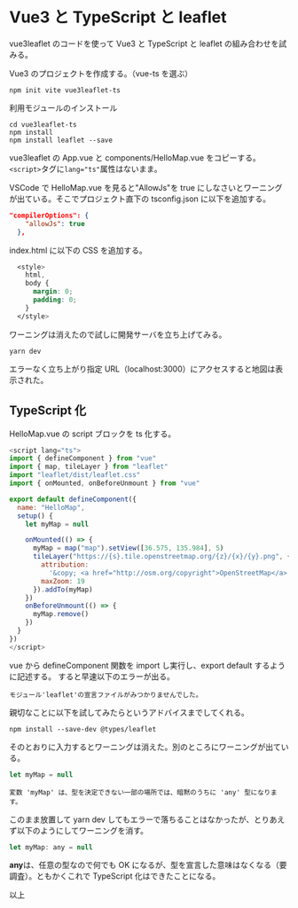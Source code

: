 # Vue3 と TypeScript と leaflet

vue3leaflet のコードを使って Vue3 と TypeScript と leaflet の組み合わせを試みる。

Vue3 のプロジェクトを作成する。（vue-ts を選ぶ）

```shell
npm init vite vue3leaflet-ts
```

利用モジュールのインストール

```shell
cd vue3leaflet-ts
npm install
npm install leaflet --save
```

vue3leaflet の App.vue と components/HelloMap.vue をコピーする。`<script>`タグに`lang="ts"`属性はないまま。

VSCode で HelloMap.vue を見ると"AllowJs"を true にしなさいとワーニングが出ている。そこでプロジェクト直下の tsconfig.json に以下を追加する。

```json
"compilerOptions": {
    "allowJs": true
  },
```

index.html に以下の CSS を追加する。

```css
  <style>
    html,
    body {
      margin: 0;
      padding: 0;
    }
  </style>
```

ワーニングは消えたので試しに開発サーバを立ち上げてみる。

```shell
yarn dev
```

エラーなく立ち上がり指定 URL（localhost:3000）にアクセスすると地図は表示された。

## TypeScript 化

HelloMap.vue の script ブロックを ts 化する。

```js
<script lang="ts">
import { defineComponent } from "vue"
import { map, tileLayer } from "leaflet"
import "leaflet/dist/leaflet.css"
import { onMounted, onBeforeUnmount } from "vue"

export default defineComponent({
  name: "HelloMap",
  setup() {
    let myMap = null

    onMounted(() => {
      myMap = map("map").setView([36.575, 135.984], 5)
      tileLayer("https://{s}.tile.openstreetmap.org/{z}/{x}/{y}.png", {
        attribution:
          '&copy; <a href="http://osm.org/copyright">OpenStreetMap</a> contributors',
        maxZoom: 19
      }).addTo(myMap)
    })
    onBeforeUnmount(() => {
      myMap.remove()
    })
  }
})
</script>
```

vue から defineComponent 関数を import し実行し、export default するように記述する。
すると早速以下のエラーが出る。

```
モジュール'leaflet'の宣言ファイルがみつかりませんでした。
```

親切なことに以下を試してみたらというアドバイスまでしてくれる。

```shell
npm install --save-dev @types/leaflet
```

そのとおりに入力するとワーニングは消えた。別のところにワーニングが出ている。

```js
let myMap = null
```

```
変数 'myMap' は、型を決定できない一部の場所では、暗黙のうちに 'any' 型になります。
```

このまま放置して yarn dev してもエラーで落ちることはなかったが、とりあえず以下のようにしてワーニングを消す。

```js
let myMap: any = null
```

**any**は、任意の型なので何でも OK になるが、型を宣言した意味はなくなる（要調査）。ともかくこれで TypeScript 化はできたことになる。

以上
